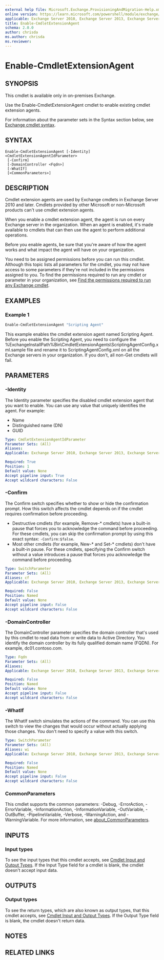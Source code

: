 ```yaml
---
external help file: Microsoft.Exchange.ProvisioningAndMigration-Help.xml
online version: https://learn.microsoft.com/powershell/module/exchange/enable-cmdletextensionagent
applicable: Exchange Server 2010, Exchange Server 2013, Exchange Server 2016, Exchange Server 2019
title: Enable-CmdletExtensionAgent
schema: 2.0.0
author: chrisda
ms.author: chrisda
ms.reviewer:
---
```


# Enable-CmdletExtensionAgent

## SYNOPSIS
This cmdlet is available only in on-premises Exchange.

Use the Enable-CmdletExtensionAgent cmdlet to enable existing cmdlet extension agents.

For information about the parameter sets in the Syntax section below, see [Exchange cmdlet syntax](https://learn.microsoft.com/powershell/exchange/exchange-cmdlet-syntax).

## SYNTAX

```
Enable-CmdletExtensionAgent [-Identity] <CmdletExtensionAgentIdParameter>
 [-Confirm]
 [-DomainController <Fqdn>]
 [-WhatIf]
 [<CommonParameters>]
```

## DESCRIPTION
Cmdlet extension agents are used by Exchange cmdlets in Exchange Server 2010 and later. Cmdlets provided by other Microsoft or non-Microsoft products can't use cmdlet extension agents.

When you enable a cmdlet extension agent, the agent is run on every Exchange server in the organization. When an agent is enabled, it's made available to cmdlets that can then use the agent to perform additional operations.

Before you enable agents, be sure that you're aware of how the agent works and what impact the agent will have on your organization.

You need to be assigned permissions before you can run this cmdlet. Although this topic lists all parameters for the cmdlet, you may not have access to some parameters if they're not included in the permissions assigned to you. To find the permissions required to run any cmdlet or parameter in your organization, see [Find the permissions required to run any Exchange cmdlet](https://learn.microsoft.com/powershell/exchange/find-exchange-cmdlet-permissions).

## EXAMPLES

### Example 1
```powershell
Enable-CmdletExtensionAgent "Scripting Agent"
```

This example enables the cmdlet extension agent named Scripting Agent. Before you enable the Scripting Agent, you need to configure the %ExchangeInstallPath%Bin\\CmdletExtensionAgents\\ScriptingAgentConfig.xml.sample file and rename it to ScriptingAgentConfig.xml on all the Exchange servers in your organization. If you don't, all non-Get cmdlets will fail.

## PARAMETERS

### -Identity
The Identity parameter specifies the disabled cmdlet extension agent that you want to enable. You can use any value that uniquely identifies the agent. For example:

- Name
- Distinguished name (DN)
- GUID

```yaml
Type: CmdletExtensionAgentIdParameter
Parameter Sets: (All)
Aliases:
Applicable: Exchange Server 2010, Exchange Server 2013, Exchange Server 2016, Exchange Server 2019

Required: True
Position: 1
Default value: None
Accept pipeline input: True
Accept wildcard characters: False
```

### -Confirm
The Confirm switch specifies whether to show or hide the confirmation prompt. How this switch affects the cmdlet depends on if the cmdlet requires confirmation before proceeding.

- Destructive cmdlets (for example, Remove-\* cmdlets) have a built-in pause that forces you to acknowledge the command before proceeding. For these cmdlets, you can skip the confirmation prompt by using this exact syntax: `-Confirm:$false`.
- Most other cmdlets (for example, New-\* and Set-\* cmdlets) don't have a built-in pause. For these cmdlets, specifying the Confirm switch without a value introduces a pause that forces you acknowledge the command before proceeding.

```yaml
Type: SwitchParameter
Parameter Sets: (All)
Aliases: cf
Applicable: Exchange Server 2010, Exchange Server 2013, Exchange Server 2016, Exchange Server 2019

Required: False
Position: Named
Default value: None
Accept pipeline input: False
Accept wildcard characters: False
```

### -DomainController
The DomainController parameter specifies the domain controller that's used by this cmdlet to read data from or write data to Active Directory. You identify the domain controller by its fully qualified domain name (FQDN). For example, dc01.contoso.com.

```yaml
Type: Fqdn
Parameter Sets: (All)
Aliases:
Applicable: Exchange Server 2010, Exchange Server 2013, Exchange Server 2016, Exchange Server 2019

Required: False
Position: Named
Default value: None
Accept pipeline input: False
Accept wildcard characters: False
```

### -WhatIf
The WhatIf switch simulates the actions of the command. You can use this switch to view the changes that would occur without actually applying those changes. You don't need to specify a value with this switch.

```yaml
Type: SwitchParameter
Parameter Sets: (All)
Aliases: wi
Applicable: Exchange Server 2010, Exchange Server 2013, Exchange Server 2016, Exchange Server 2019

Required: False
Position: Named
Default value: None
Accept pipeline input: False
Accept wildcard characters: False
```

### CommonParameters
This cmdlet supports the common parameters: -Debug, -ErrorAction, -ErrorVariable, -InformationAction, -InformationVariable, -OutVariable, -OutBuffer, -PipelineVariable, -Verbose, -WarningAction, and -WarningVariable. For more information, see [about_CommonParameters](https://go.microsoft.com/fwlink/p/?LinkID=113216).

## INPUTS

### Input types
To see the input types that this cmdlet accepts, see [Cmdlet Input and Output Types](https://go.microsoft.com/fwlink/p/?LinkId=616387). If the Input Type field for a cmdlet is blank, the cmdlet doesn't accept input data.

## OUTPUTS

### Output types
To see the return types, which are also known as output types, that this cmdlet accepts, see [Cmdlet Input and Output Types](https://go.microsoft.com/fwlink/p/?LinkId=616387). If the Output Type field is blank, the cmdlet doesn't return data.

## NOTES

## RELATED LINKS
